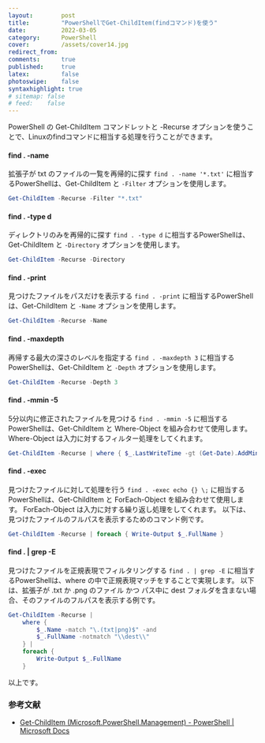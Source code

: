 ```yaml
---
layout:        post
title:         "PowerShellでGet-ChildItem(findコマンド)を使う"
date:          2022-03-05
category:      PowerShell
cover:         /assets/cover14.jpg
redirect_from:
comments:      true
published:     true
latex:         false
photoswipe:    false
syntaxhighlight: true
# sitemap: false
# feed:    false
---
```


PowerShell の Get-ChildItem コマンドレットと -Recurse オプションを使うことで、Linuxのfindコマンドに相当する処理を行うことができます。

#### find . -name
拡張子が txt のファイルの一覧を再帰的に探す `find . -name '*.txt'` に相当するPowerShellは、Get-ChildItem と `-Filter` オプションを使用します。
```powershell
Get-ChildItem -Recurse -Filter "*.txt"
```

#### find . -type d
ディレクトリのみを再帰的に探す `find . -type d` に相当するPowerShellは、Get-ChildItem と `-Directory` オプションを使用します。
```powershell
Get-ChildItem -Recurse -Directory
```

#### find . -print
見つけたファイルをパスだけを表示する `find . -print` に相当するPowerShellは、Get-ChildItem と `-Name` オプションを使用します。
```powershell
Get-ChildItem -Recurse -Name
```

#### find . -maxdepth
再帰する最大の深さのレベルを指定する `find . -maxdepth 3` に相当するPowerShellは、Get-ChildItem と `-Depth` オプションを使用します。
```powershell
Get-ChildItem -Recurse -Depth 3
```

#### find . -mmin -5
5分以内に修正されたファイルを見つける `find . -mmin -5` に相当するPowerShellは、Get-ChildItem と Where-Object を組み合わせて使用します。
Where-Object は入力に対するフィルター処理をしてくれます。
```powershell
Get-ChildItem -Recurse | where { $_.LastWriteTime -gt (Get-Date).AddMinutes(-5) }
```

#### find . -exec
見つけたファイルに対して処理を行う `find . -exec echo {} \;` に相当するPowerShellは、Get-ChildItem と ForEach-Object を組み合わせて使用します。
ForEach-Object は入力に対する繰り返し処理をしてくれます。
以下は、見つけたファイルのフルパスを表示するためのコマンド例です。
```powershell
Get-ChildItem -Recurse | foreach { Write-Output $_.FullName }
```

#### find . \| grep -E
見つけたファイルを正規表現でフィルタリングする `find . | grep -E` に相当するPowerShellは、where の中で正規表現マッチをすることで実現します。
以下は、拡張子が .txt か .png のファイル かつ パス中に dest フォルダを含まない場合、そのファイルのフルパスを表示する例です。

```powershell
Get-ChildItem -Recurse |
    where {
        $_.Name -match "\.(txt|png)$" -and
        $_.FullName -notmatch "\\dest\\"
    } |
    foreach {
        Write-Output $_.FullName
    }
```

以上です。

### 参考文献
- [Get-ChildItem (Microsoft.PowerShell.Management) - PowerShell \| Microsoft Docs](https://docs.microsoft.com/ja-jp/powershell/module/microsoft.powershell.management/get-childitem)
